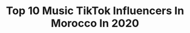 ---
title: Top 10 Music TikTok Influencers In Morocco In 2020
description: >-
  Find top music TikTok influencers in Morocco in 2020. Most popular hashtags: #tiktok #music #algeria #india.
platform: TikTok
profiles:
  - username: "noya387"
    fullname: >-
      Nø ya
    location: "Morocco"
    followers: 67898
    engagement: 1234
    commentsToLikes: 0.031389
    id: ck9evgpmxibnj0j78fslmp32b
    verified: false
    hashtags: "#posechallenge, #morroco"
  - username: "zineb_ess0"
    fullname: >-
      benizess
    location: "Morocco"
    followers: 72738
    engagement: 735
    commentsToLikes: 0.033175
    id: ck9doy985tvtr0j782kqiuppa
    verified: false
    hashtags: "#alger, #foyoupage, #tikttokers, #tunes"
  - username: "patron02"
    fullname: >-
      PATRON 🥁🎻
    location: "Morocco"
    followers: 148153
    engagement: 918
    commentsToLikes: 0.007306
    id: ck9enu0a0ksb30j78svtr2zwn
    verified: false
    hashtags: "#musically, #molat"
  - username: "rif9tv"
    fullname: >-
      RIF9 TV
    location: "Morocco"
    followers: 9862
    engagement: 239
    commentsToLikes: 0.016989
    id: cka9lig9829w00i78kt84g2yz
    verified: false
    hashtags: "#642, #daym, #izran, #1888"
  - username: "sokolova.beauty.bar"
    fullname: >-
      sokolova.beauty.bar
    location: "Morocco"
    followers: 23386
    engagement: 205
    commentsToLikes: 0.008325
    id: ck83z9rsryz4o0j78ooek5ayq
    verified: false
    hashtags: "#girls, #india, #girl, #trending"
  - username: "hasnaouazzanichahdi"
    fullname: >-
      hasna ouazzani chahd
    location: "Morocco"
    followers: 10490
    engagement: 314
    commentsToLikes: 0.037889
    id: cka0hj0zc9e2s0i784o7ksu34
    verified: false
    hashtags: "#hajahamdaouia, #aicha, #ramadanvibes, #examen"
  - username: "wissalandissam"
    fullname: >-
      les karmis
    location: "Morocco"
    followers: 42341
    engagement: 772
    commentsToLikes: 0.031023
    id: cka0s3kbijq0z0i786edf5mmp
    verified: false
    hashtags: "#moroccan, #tutoriel, #lacacasadepapel, #tokyo"
  - username: "aminelahziz"
    fullname: >-
      Aminelahziz
    location: "Morocco"
    followers: 12506
    engagement: 570
    commentsToLikes: 0.028510
    id: ck9shsm74v6s40j783xnfahv8
    verified: false
    hashtags: "#haha, #like4like, #like, #bollywood"
  - username: "statut_330"
    fullname: >-
      🅢🅣🅐🅣🅤🅣_➌➌⓿
    location: "Morocco"
    followers: 38048
    engagement: 1061
    commentsToLikes: 0.007418
    id: ck9ejl30r37380j78hvamcqz5
    verified: false
    hashtags: "#cazablanka, #tlemcen, #tikt, #shamaxi"
---